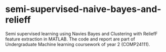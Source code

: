 # semi-supervised-naive-bayes-and-relieff
Semi supervised learning using Navies Bayes and Clustering with ReliefF feature extraction in MATLAB.
The code and report are part of Undergraduate Machine learning coursework of year 2 (COMP24111). 
